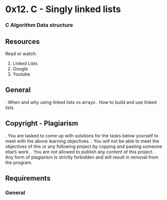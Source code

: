 # 0x12. C - Singly linked lists
### C Algorithm Data structure

## Resources
Read or watch:

1. Linked Lists
2. Google
3. Youtube

## General
. When and why using linked lists vs arrays
. How to build and use linked lists

## Copyright - Plagiarism
. You are tasked to come up with solutions for the tasks below yourself to meet with the above learning objectives.
. You will not be able to meet the objectives of this or any following project by copying and pasting someone else’s work.
. You are not allowed to publish any content of this project.
. Any form of plagiarism is strictly forbidden and will result in removal from the program.

## Requirements
### General
